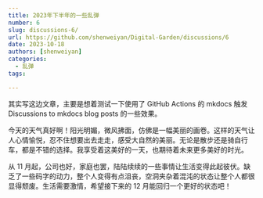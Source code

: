 ```yaml
---
title: 2023年下半年的一些乱弹
number: 6
slug: discussions-6/
url: https://github.com/shenweiyan/Digital-Garden/discussions/6
date: 2023-10-18
authors: [shenweiyan]
categories: 
  - 乱弹
tags: 

---
```


其实写这边文章，主要是想着测试一下使用了 GitHub Actions 的 mkdocs 触发 Discussions to mkdocs blog posts 的一些效果。

<!-- more -->

今天的天气真好啊！阳光明媚，微风拂面，仿佛是一幅美丽的画卷。这样的天气让人心情愉悦，忍不住想要出去走走，感受大自然的美丽。无论是散步还是骑自行车，都是不错的选择。我享受着这美好的一天，也期待着未来更多美好的时光。

从 11 月起，公司也好，家庭也罢，陆陆续续的一些事情让生活变得此起彼伏。缺乏了一些码字的动力，整个人变得有点沮丧，空洞夹杂着混沌的状态让整个人都很显得颓废。生活需要激情，希望接下来的 12 月能回归一个更好的状态吧！

<script src="https://giscus.app/client.js"
	data-repo="shenweiyan/Digital-Garden"
	data-repo-id="R_kgDOKgxWlg"
	data-mapping="number"
	data-term="6"
	data-reactions-enabled="1"
	data-emit-metadata="0"
	data-input-position="bottom"
	data-theme="light"
	data-lang="zh-CN"
	crossorigin="anonymous"
	async>
</script>
